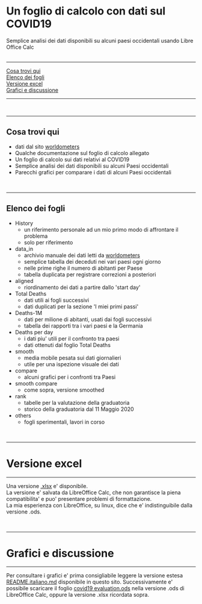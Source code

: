 # Un foglio di calcolo con dati sul COVID19

Semplice analisi dei dati disponibili su alcuni paesi occidentali usando Libre Office Calc  
<br />  

----

[Cosa trovi qui](https://github.com/fpirri/covid19/blob/master/spreadsheet.README.italiano.md#cosa-trovi-qui)  
[Elenco dei fogli](https://github.com/fpirri/covid19/blob/master/spreadsheet.README.italiano.md#elenco-dei-fogli)  
[Versione excel](https://github.com/fpirri/covid19/blob/master/spreadsheet.README.italiano.md#grafici-e-discussione)  
[Grafici e discussione](https://github.com/fpirri/covid19/blob/master/spreadsheet.README.italiano.md#grafici-e-discussione)  
  
----
   
<br />

----  

Cosa trovi qui
----  

* dati dal sito [worldometers](https://www.worldometers.info/coronavirus/#countries)
* Qualche documentazione sul foglio di calcolo allegato
* Un foglio di calcolo sui dati relativi al COVID19
* Semplice analisi dei dati disponibili su alcuni Paesi occidentali
* Parecchi grafici per comparare i dati di alcuni Paesi occidentali
 <br />

----

Elenco dei fogli
----  

* History
    * un riferimento personale ad un mio primo modo di affrontare il problema
    * solo per riferimento
* data_in
    * archivio manuale dei dati letti da [worldometers](https://www.worldometers.info/coronavirus/#countries)
    * semplice tabella dei deceduti nei vari paesi ogni giorno
    * nelle prime righe il numero di abitanti per Paese
    * tabella duplicata per registrare correzioni a posteriori
* aligned
    * riordinamento dei dati a partire dallo 'start day'
* Total Deaths
    * dati utili ai fogli successivi
    * dati duplicati per la sezione 'I miei primi passi'
* Deaths-1M
    * dati per milione di abitanti, usati dai fogli successivi
    * tabella dei rapporti tra i vari paesi e la Germania
* Deaths per day
    * i dati piu' utili per il confronto tra paesi
    * dati ottenuti dal foglio Total Deaths
* smooth
    * media mobile pesata sui dati giornalieri
    * utile per una ispezione visuale dei dati
* compare
    * alcuni grafici per i confronti tra Paesi
* smooth compare 
    * come sopra, versione smoothed
* rank
    * tabelle per la valutazione della graduatoria
    * storico della graduatoria dal 11 Maggio 2020
* others
    * fogli sperimentali, lavori in corso

 <br />

----

# Versione excel
----  

Una versione [.xlsx](https://github.com/fpirri/covid19/raw/master/history/last/covid19%20evaluation.xlsx) e' disponibile.  
La versione e' salvata da LibreOffice Calc, che non garantisce la piena compatibilita' e puo' presentare problemi di formattazione.  
La mia esperienza con LibreOffice, su linux, dice che e' indistinguibile dalla versione .ods.

 <br />

----

# Grafici e discussione
----  

Per consultare i grafici e' prima consigliabile leggere la versione estesa [README.italiano.md](./README.italiano.md) disponibile in questo sito.
Successivamente e' possibile scaricare il foglio [covid19 evaluation.ods](https://github.com/fpirri/covid19/raw/master/covid19%20evaluation.ods)
nella versione .ods di LibreOffice Calc, oppure la versione .xlsx ricordata sopra.

